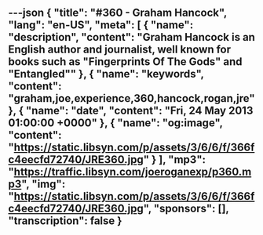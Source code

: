 ---json
{
  "title": "#360 - Graham Hancock",
  "lang": "en-US",
  "meta": [
    {
      "name": "description",
      "content": "Graham Hancock is an English author and journalist, well known for books such as \"Fingerprints Of The Gods\" and \"Entangled\""
    },
    {
      "name": "keywords",
      "content": "graham,joe,experience,360,hancock,rogan,jre"
    },
    {
      "name": "date",
      "content": "Fri, 24 May 2013 01:00:00 +0000"
    },
    {
      "name": "og:image",
      "content": "https://static.libsyn.com/p/assets/3/6/6/f/366fc4eecfd72740/JRE360.jpg"
    }
  ],
  "mp3": "https://traffic.libsyn.com/joeroganexp/p360.mp3",
  "img": "https://static.libsyn.com/p/assets/3/6/6/f/366fc4eecfd72740/JRE360.jpg",
  "sponsors": [],
  "transcription": false
}
---
<episode-header />

<timemark seconds="0" />

<transcribe-call-to-action />

<episode-footer />